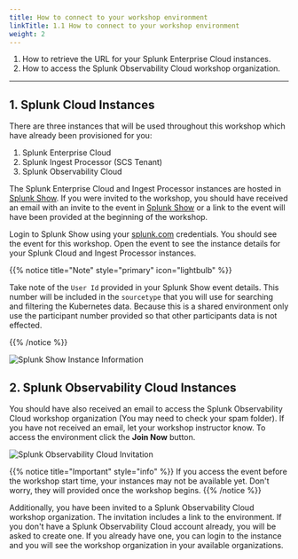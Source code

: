 ```yaml
---
title: How to connect to your workshop environment
linkTitle: 1.1 How to connect to your workshop environment
weight: 2
---
```


1. How to retrieve the URL for your Splunk Enterprise Cloud instances.
2. How to access the Splunk Observability Cloud workshop organization.

---

## 1. Splunk Cloud Instances

There are three instances that will be used throughout this workshop which have already been provisioned for you:
1. Splunk Enterprise Cloud
2. Splunk Ingest Processor (SCS Tenant)
3. Splunk Observability Cloud

The Splunk Enterprise Cloud and Ingest Processor instances are hosted in [Splunk Show](https://show.splunk.com). If you were invited to the workshop, you should have received an email with an invite to the event in [Splunk Show](https://show.splunk.com) or a link to the event will have been provided at the beginning of the workshop. 

Login to Splunk Show using your [splunk.com](https://login.splunk.com/) credentials. You should see the event for this workshop. Open the event to see the instance details for your Splunk Cloud and Ingest Processor instances. 

{{% notice title="Note" style="primary"  icon="lightbulb" %}}

Take note of the `User Id` provided in your Splunk Show event details. This number will be included in the `sourcetype` that you will use for searching and filtering the Kubernetes data. Because this is a shared environment only use the participant number provided so that other participants data is not effected.

{{% /notice %}}

![Splunk Show Instance Information](../../images/show_instance_information.png)

## 2. Splunk Observability Cloud Instances

You should have also received an email to access the Splunk Observability Cloud workshop organization (You may need to check your spam folder). If you have not received an email, let your workshop instructor know. To access the environment click the **Join Now** button.

![Splunk Observability Cloud Invitation](../../images/workshop_invitation.png)

{{% notice title="Important" style="info" %}}
If you access the event before the workshop start time, your instances may not be available yet. Don't worry, they will provided once the workshop begins.
{{% /notice %}}

Additionally, you have been invited to a Splunk Observability Cloud workshop organization. The invitation includes a link to the environment. If you don't have a Splunk Observability Cloud account already, you will be asked to create one. If you already have one, you can login to the instance and you will see the workshop organization in your available organizations.


